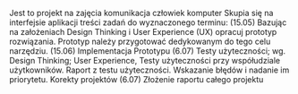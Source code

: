 Jest to projekt na zajęcia komunikacja człowiek komputer
Skupia się na interfejsie aplikacji
treści zadań do wyznaczonego terminu:
(15.05) Bazując na założeniach Design Thinking i User Experience (UX) opracuj prototyp rozwiązania. Prototyp należy przygotować dedykowanym do tego celu narzędziu.
(15.06) Implementacja Prototypu
(6.07) Testy użyteczności; wg. Design Thinking; User Experience, Testy użyteczności przy współudziale użytkowników. Raport z testu użyteczności. Wskazanie błędów i nadanie im priorytetu. Korekty projektów
(6.07) Złożenie raportu całego projektu
